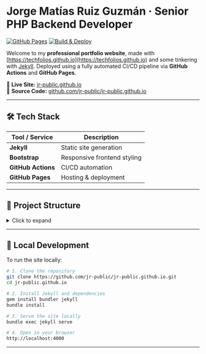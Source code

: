 # Jorge Matías Ruiz Guzmán · Senior PHP Backend Developer
[![GitHub Pages](https://img.shields.io/badge/deployed-GitHub%20Pages-blue.svg?logo=github)](https://jr-public.github.io)
[![Build & Deploy](https://github.com/jr-public/jr-public.github.io/actions/workflows/main.yml/badge.svg)](https://github.com/jr-public/jr-public.github.io/actions/workflows/main.yml)

Welcome to my **professional portfolio website**, made with [https://techfolios.github.io](https://techfolios.github.io) and some tinkering with [Jekyll](https://jekyllrb.com/). Deployed using a fully automated CI/CD pipeline via **GitHub Actions** and **GitHub Pages**.

🔗 **Live Site:** [jr-public.github.io](https://jr-public.github.io)  
📂 **Source Code:** [github.com/jr-public/jr-public.github.io](https://github.com/jr-public/jr-public.github.io)

---

## 🛠️ Tech Stack

| Tool / Service     | Description                    |
|--------------------|--------------------------------|
| **Jekyll**         | Static site generation         |
| **Bootstrap**      | Responsive frontend styling    |
| **GitHub Actions** | CI/CD automation               |
| **GitHub Pages**   | Hosting & deployment           |

---

## 🧭 Project Structure

<details>
<summary>Click to expand</summary>

```text
.
├── _config.yml
├── _data/                   # Bio, skills, and social links
│   ├── bio.json
│   ├── skills.yml
│   └── socials.yml
├── _includes/               # Partial templates
│   ├── about/
│   ├── projects/
│   └── header.html
├── _layouts/                # Layout templates
│   ├── default.html
│   └── home.html
├── projects/                # Project index + pages
│   ├── index.html
│   └── *.md
├── css/
│   └── techfolio-theme/
├── .github/
│   └── workflows/           # GitHub Actions CI/CD
└── index.html				 # Site homepage
```
</details>

---

## 🧪 Local Development

To run the site locally:

```bash
# 1. Clone the repository
git clone https://github.com/jr-public/jr-public.github.io.git
cd jr-public.github.io

# 2. Install Jekyll and dependencies
gem install bundler jekyll
bundle install

# 3. Serve the site locally
bundle exec jekyll serve

# 4. Open in your browser
http://localhost:4000
```

---